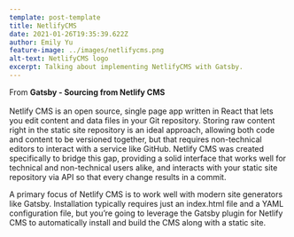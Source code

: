 ```yaml
---
template: post-template
title: NetlifyCMS
date: 2021-01-26T19:35:39.622Z
author: Emily Yu
feature-image: ../images/netlifycms.png
alt-text: NetlifyCMS logo
excerpt: Talking about implementing NetlifyCMS with Gatsby.
---
```

From **Gatsby - Sourcing from Netlify CMS**\
\
Netlify CMS is an open source, single page app written in React that lets you edit content and data files in your Git repository. Storing raw content right in the static site repository is an ideal approach, allowing both code and content to be versioned together, but that requires non-technical editors to interact with a service like GitHub. Netlify CMS was created specifically to bridge this gap, providing a solid interface that works well for technical and non-technical users alike, and interacts with your static site repository via API so that every change results in a commit.

A primary focus of Netlify CMS is to work well with modern site generators like Gatsby. Installation typically requires just an index.html file and a YAML configuration file, but you’re going to leverage the Gatsby plugin for Netlify CMS to automatically install and build the CMS along with a static site.
